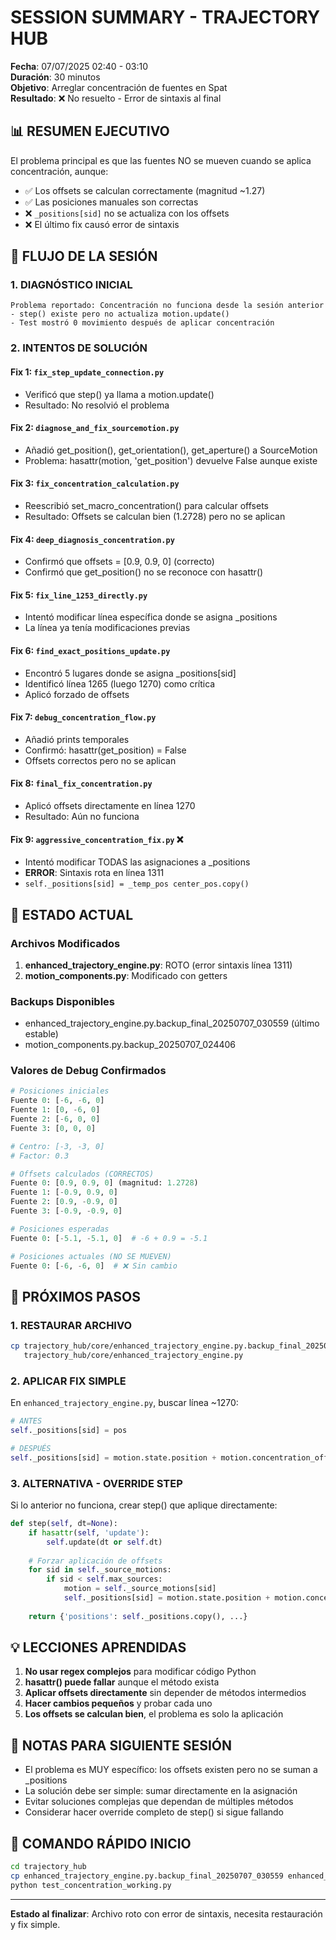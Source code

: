 # SESSION SUMMARY - TRAJECTORY HUB
**Fecha**: 07/07/2025 02:40 - 03:10  
**Duración**: 30 minutos  
**Objetivo**: Arreglar concentración de fuentes en Spat  
**Resultado**: ❌ No resuelto - Error de sintaxis al final

## 📊 RESUMEN EJECUTIVO

El problema principal es que las fuentes NO se mueven cuando se aplica concentración, aunque:
- ✅ Los offsets se calculan correctamente (magnitud ~1.27)
- ✅ Las posiciones manuales son correctas
- ❌ `_positions[sid]` no se actualiza con los offsets
- ❌ El último fix causó error de sintaxis

## 🔄 FLUJO DE LA SESIÓN

### 1. DIAGNÓSTICO INICIAL
```
Problema reportado: Concentración no funciona desde la sesión anterior
- step() existe pero no actualiza motion.update()
- Test mostró 0 movimiento después de aplicar concentración
```

### 2. INTENTOS DE SOLUCIÓN

#### Fix 1: `fix_step_update_connection.py`
- Verificó que step() ya llama a motion.update()
- Resultado: No resolvió el problema

#### Fix 2: `diagnose_and_fix_sourcemotion.py`
- Añadió get_position(), get_orientation(), get_aperture() a SourceMotion
- Problema: hasattr(motion, 'get_position') devuelve False aunque existe

#### Fix 3: `fix_concentration_calculation.py`
- Reescribió set_macro_concentration() para calcular offsets
- Resultado: Offsets se calculan bien (1.2728) pero no se aplican

#### Fix 4: `deep_diagnosis_concentration.py`
- Confirmó que offsets = [0.9, 0.9, 0] (correcto)
- Confirmó que get_position() no se reconoce con hasattr()

#### Fix 5: `fix_line_1253_directly.py`
- Intentó modificar línea específica donde se asigna _positions
- La línea ya tenía modificaciones previas

#### Fix 6: `find_exact_positions_update.py`
- Encontró 5 lugares donde se asigna _positions[sid]
- Identificó línea 1265 (luego 1270) como crítica
- Aplicó forzado de offsets

#### Fix 7: `debug_concentration_flow.py`
- Añadió prints temporales
- Confirmó: hasattr(get_position) = False
- Offsets correctos pero no se aplican

#### Fix 8: `final_fix_concentration.py`
- Aplicó offsets directamente en línea 1270
- Resultado: Aún no funciona

#### Fix 9: `aggressive_concentration_fix.py` ❌
- Intentó modificar TODAS las asignaciones a _positions
- **ERROR**: Sintaxis rota en línea 1311
- `self._positions[sid] = _temp_pos center_pos.copy()`

## 📍 ESTADO ACTUAL

### Archivos Modificados
1. **enhanced_trajectory_engine.py**: ROTO (error sintaxis línea 1311)
2. **motion_components.py**: Modificado con getters

### Backups Disponibles
- enhanced_trajectory_engine.py.backup_final_20250707_030559 (último estable)
- motion_components.py.backup_20250707_024406

### Valores de Debug Confirmados
```python
# Posiciones iniciales
Fuente 0: [-6, -6, 0]
Fuente 1: [0, -6, 0]
Fuente 2: [-6, 0, 0]
Fuente 3: [0, 0, 0]

# Centro: [-3, -3, 0]
# Factor: 0.3

# Offsets calculados (CORRECTOS)
Fuente 0: [0.9, 0.9, 0] (magnitud: 1.2728)
Fuente 1: [-0.9, 0.9, 0]
Fuente 2: [0.9, -0.9, 0]
Fuente 3: [-0.9, -0.9, 0]

# Posiciones esperadas
Fuente 0: [-5.1, -5.1, 0]  # -6 + 0.9 = -5.1

# Posiciones actuales (NO SE MUEVEN)
Fuente 0: [-6, -6, 0]  # ❌ Sin cambio
```

## 🎯 PRÓXIMOS PASOS

### 1. RESTAURAR ARCHIVO
```bash
cp trajectory_hub/core/enhanced_trajectory_engine.py.backup_final_20250707_030559 \
   trajectory_hub/core/enhanced_trajectory_engine.py
```

### 2. APLICAR FIX SIMPLE
En `enhanced_trajectory_engine.py`, buscar línea ~1270:
```python
# ANTES
self._positions[sid] = pos

# DESPUÉS  
self._positions[sid] = motion.state.position + motion.concentration_offset
```

### 3. ALTERNATIVA - OVERRIDE STEP
Si lo anterior no funciona, crear step() que aplique directamente:
```python
def step(self, dt=None):
    if hasattr(self, 'update'):
        self.update(dt or self.dt)
    
    # Forzar aplicación de offsets
    for sid in self._source_motions:
        if sid < self.max_sources:
            motion = self._source_motions[sid]
            self._positions[sid] = motion.state.position + motion.concentration_offset
    
    return {'positions': self._positions.copy(), ...}
```

## 💡 LECCIONES APRENDIDAS

1. **No usar regex complejos** para modificar código Python
2. **hasattr() puede fallar** aunque el método exista
3. **Aplicar offsets directamente** sin depender de métodos intermedios
4. **Hacer cambios pequeños** y probar cada uno
5. **Los offsets se calculan bien**, el problema es solo la aplicación

## 📝 NOTAS PARA SIGUIENTE SESIÓN

- El problema es MUY específico: los offsets existen pero no se suman a _positions
- La solución debe ser simple: sumar directamente en la asignación
- Evitar soluciones complejas que dependan de múltiples métodos
- Considerar hacer override completo de step() si sigue fallando

## 🚀 COMANDO RÁPIDO INICIO
```bash
cd trajectory_hub
cp enhanced_trajectory_engine.py.backup_final_20250707_030559 enhanced_trajectory_engine.py
python test_concentration_working.py
```

---
**Estado al finalizar**: Archivo roto con error de sintaxis, necesita restauración y fix simple.